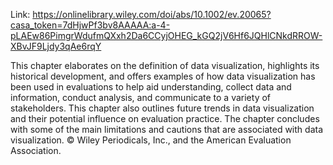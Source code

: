 Link: https://onlinelibrary.wiley.com/doi/abs/10.1002/ev.20065?casa_token=7dHjwPf3bv8AAAAA:a-4-pLAEw86PimgrWdufmQXxh2Da6CCyjOHEG_kGQ2jV6Hf6JQHlCNkdRROW-XBvJF9Ljdy3qAe6rqY

This chapter elaborates on the definition of data visualization, highlights its historical development, and offers examples of how data visualization has been used in evaluations to help aid understanding, collect data and information, conduct analysis, and communicate to a variety of stakeholders. This chapter also outlines future trends in data visualization and their potential influence on evaluation practice. The chapter concludes with some of the main limitations and cautions that are associated with data visualization. © Wiley Periodicals, Inc., and the American Evaluation Association.